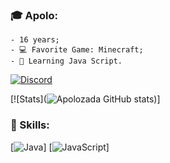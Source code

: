 ### 🎓 Apolo:
    - 16 years;
    - 💻 Favorite Game: Minecraft;
    - 📍 Learning Java Script.

[![Discord](https://img.shields.io/badge/Discord-7289DA?style=for-the-badge&logo=discord&logoColor=white)](https://discord.gg/uwspFaWEaK)

[![Stats](![Apolozada GitHub stats](https://github-readme-stats.vercel.app/api?username=Apolozada&show_icons=true&theme=radical))]

### 💎 Skills:

[![Java](https://img.shields.io/badge/Java-ED8B00?style=for-the-badge&logo=openjdk&logoColor=white)]
[![JavaScript](https://img.shields.io/badge/JavaScript-F7DF1E?style=for-the-badge&logo=javascript&logoColor=black)]
